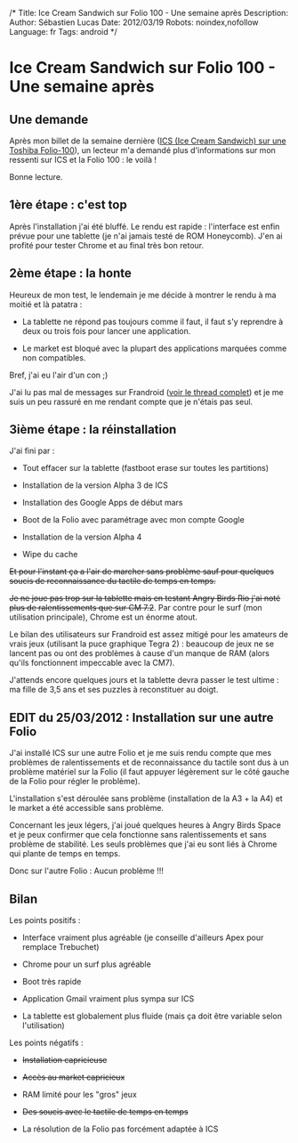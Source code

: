 /*
Title: Ice Cream Sandwich sur Folio 100 - Une semaine après
Description: 
Author: Sébastien Lucas
Date: 2012/03/19
Robots: noindex,nofollow
Language: fr
Tags: android
*/
# Ice Cream Sandwich sur Folio 100 - Une semaine après

## Une demande
Après mon billet de la semaine dernière ([ICS (Ice Cream Sandwich) sur une Toshiba Folio-100](/blog/ice-cream-sandwich-folio-100)), un lecteur m'a demandé plus d'informations sur mon ressenti sur ICS et la Folio 100 : le voilà !

Bonne lecture.

## 1ère étape : c'est top

Après l'installation j'ai été bluffé. Le rendu est rapide : l'interface est enfin prévue pour une tablette (je n'ai jamais testé de ROM Honeycomb). J'en ai profité pour tester Chrome et au final très bon retour.
## 2ème étape : la honte

Heureux de mon test, le lendemain je me décide à montrer le rendu à ma moitié et là patatra :

*	La tablette ne répond pas toujours comme il faut, il faut s'y reprendre à deux ou trois fois pour lancer une application.

*	Le market est bloqué avec la plupart des applications marquées comme non compatibles.

Bref, j'ai eu l'air d'un con ;)

J'ai lu pas mal de messages sur Frandroid ([voir le thread complet](http://forum.frandroid.com/topic/90378-devwip-ics-cm9-403-alpha-3-31-kernel-last-update-04032012/)) et je me suis un peu rassuré en me rendant compte que je n'étais pas seul.
## 3ième étape : la réinstallation

J'ai fini par :

*	Tout effacer sur la tablette (fastboot erase sur toutes les partitions)

*	Installation de la version Alpha 3 de ICS

*	Installation des Google Apps de début mars

*	Boot de la Folio avec paramétrage avec mon compte Google

*	Installation de la version Alpha 4

*	Wipe du cache

~~Et pour l'instant ça a l'air de marcher sans problème sauf pour quelques soucis de reconnaissance du tactile de temps en temps.~~ 

~~Je ne joue pas trop sur la tablette mais en testant Angry Birds Rio j'ai noté plus de ralentissements que sur CM 7.2~~. Par contre pour le surf (mon utilisation principale), Chrome est un énorme atout.

Le bilan des utilisateurs sur Frandroid est assez mitigé pour les amateurs de vrais jeux (utilisant la puce graphique Tegra 2) : beaucoup de jeux ne se lancent pas ou ont des problèmes à cause d'un manque de RAM (alors qu'ils fonctionnent impeccable avec la CM7).

J'attends encore quelques jours et la tablette devra passer le test ultime : ma fille de 3,5 ans et ses puzzles à reconstituer au doigt.

## EDIT du 25/03/2012 : Installation sur une autre Folio

J'ai installé ICS sur une autre Folio et je me suis rendu compte que mes problèmes de ralentissements et de reconnaissance du tactile sont dus à un problème matériel sur la Folio (il faut appuyer légèrement sur le côté gauche de la Folio pour régler le problème).

L'installation s'est déroulée sans problème (installation de la A3 + la A4) et le market a été accessible sans problème.

Concernant les jeux légers, j'ai joué quelques heures à Angry Birds Space et je peux confirmer que cela fonctionne sans ralentissements et sans problème de stabilité. Les seuls problèmes que j'ai eu sont liés à Chrome qui plante de temps en temps.

Donc sur l'autre Folio : Aucun problème !!!

## Bilan

Les points positifs :

*	Interface vraiment plus agréable (je conseille d'ailleurs Apex pour remplace Trebuchet)

*	Chrome pour un surf plus agréable

*	Boot très rapide

*	Application Gmail vraiment plus sympa sur ICS

*	La tablette est globalement plus fluide (mais ça doit être variable selon l'utilisation)

Les points négatifs :

*	~~Installation capricieuse~~

*	~~Accès au market capricieux~~

*	RAM limité pour les "gros" jeux

*	~~Des soucis avec le tactile de temps en temps~~

*	La résolution de la Folio pas forcément adaptée à ICS

